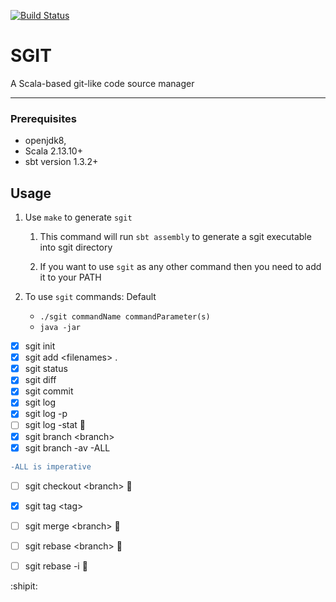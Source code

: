 [![Build Status](https://travis-ci.com/deltonvaz/sgit.svg?branch=master)](https://travis-ci.com/deltonvaz/sgit)

# SGIT

A Scala-based git-like code source manager

---

### Prerequisites

* openjdk8, 
* Scala 2.13.10+
* sbt version 1.3.2+

## Usage

1. Use `make` to generate `sgit` 
    1. This command will run `sbt assembly` to generate a sgit executable into sgit directory
    
    2. If you want to use `sgit` as any other command then you need to add it to your PATH

2. To use `sgit` commands:
    Default
    - `./sgit commandName commandParameter(s)`
    - `java -jar`


 - [x] sgit init
 - [x] sgit add \<filenames> .
 - [x] sgit status
 - [x] sgit diff
 - [x] sgit commit
 - [x] sgit log
 - [x] sgit log -p
 - [ ] sgit log -stat :construction_worker:
 - [x] sgit branch  \<branch>
 - [x] sgit branch -av -ALL
  ```diff
  -ALL is imperative
  ```
 - [ ] sgit checkout <branch\> :construction_worker:
 - [x] sgit tag <tag\> 
 - [ ] sgit merge <branch\> :construction_worker:
 - [ ] sgit rebase <branch\> :construction_worker:
 - [ ] sgit rebase -i :construction_worker:
 
 
:shipit:


